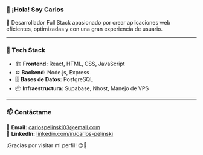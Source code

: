 
### 👋 ¡Hola! Soy Carlos

🚀 Desarrollador Full Stack apasionado por crear aplicaciones web eficientes, optimizadas y con una gran experiencia de usuario.

---

### 🔧 Tech Stack

- 🏗 **Frontend:** React, HTML, CSS, JavaScript
- ⚙️ **Backend:** Node.js, Express
- 🗄 **Bases de Datos:** PostgreSQL
- 📦 **Infraestructura:** Supabase, Nhost, Manejo de VPS

---

### 📫 Contáctame

📩 **Email:** [carlospelinski03@email.com](mailto:carlospelinski03@email.com)  
💼 **LinkedIn:** [linkedin.com/in/carlos-pelinski](#www.linkedin.com/in/carlos-pelinski-996308274)  

¡Gracias por visitar mi perfil! 😊🚀
